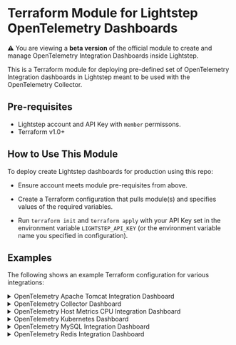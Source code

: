 # Terraform Module for Lightstep OpenTelemetry Dashboards

**:warning:** You are viewing a **beta version** of the official
module to create and manage OpenTelemetry Integration Dashboards inside Lightstep.

This is a Terraform module for deploying pre-defined set of OpenTelemetry Integration dashboards in Lightstep meant to be used with the OpenTelemetry Collector.

## Pre-requisites

* Lightstep account and API Key with `member` permissons.
* Terraform v1.0+


## How to Use This Module

To deploy create Lightstep dashboards for production using this repo:

- Ensure account meets module pre-requisites from above.

- Create a Terraform configuration that pulls module(s) and specifies values
  of the required variables.

- Run `terraform init` and `terraform apply` with your API Key set in the environment variable `LIGHTSTEP_API_KEY` (or the environment variable name you specified in configuration).


## Examples

The following shows an example Terraform configuration for various integrations:
<details>
  <summary>OpenTelemetry Apache Tomcat Integration Dashboard</summary>

  ```yaml
  terraform {
    required_providers {
      lightstep = {
        source = "lightstep/lightstep"
        version = "1.60.2"
      }
    }
  }

  provider "lightstep" {
    api_key         = "your api key"
    organization    = "your organization"
  }

  module "collector-tomcat-dashboards" {
    source            = "./collector-dashboards/otel-collector-tomcat-dashboard"
    lightstep_project = "your project"
  }
  ```

</details>
<details>
  <summary>OpenTelemetry Collector Dashboard</summary>

  ```yaml
  terraform {
    required_providers {
      lightstep = {
        source = "lightstep/lightstep"
        version = "1.60.2"
      }
    }
  }

  provider "lightstep" {
    api_key         = "your api key"
    organization    = "your organization"
  }

  module "collector-dashboards" {
    source            = "./collector-dashboards/otel-collector-dashboard"
    lightstep_project = "your project"
  }
  ```

</details>
<details>
  <summary>OpenTelemetry Host Metrics CPU Integration Dashboard</summary>

  ```yaml
  terraform {
    required_providers {
      lightstep = {
        source = "lightstep/lightstep"
        version = "1.60.2"
      }
    }
  }

  provider "lightstep" {
    api_key         = "your api key"
    organization    = "your organization"
  }

  module "collector-hostmetrics-cpu-dashboards" {
    source            = "./collector-dashboards/otel-collector-hostmetrics-cpu-dashboard"
    lightstep_project = "your project"
  }
  ```

</details>
<details>
  <summary>OpenTelemetry Kubernetes Dashboard</summary>

  ```yaml
  terraform {
    required_providers {
      lightstep = {
        source = "lightstep/lightstep"
        version = "1.60.2"
      }
    }
  }

  provider "lightstep" {
    api_key         = "your api key"
    organization    = "your organization"
  }

  module "kube-dashboards" {
    source            = "./terraform-opentelemetry-dashboards/collector-dashboards/otel-collector-kubernetes-dashboard"
    lightstep_project = "your project"

    workloads = [
      {
        namespace = "cert-manager"
        workload  = "cert-manager"
      },
      {
        namespace = "kube-system"
        workload  = "fluentbit-gke"
      },
      {
        namespace = "kube-system"
        workload  = "gke-metrics-agent"
      },
      {
        namespace = "kube-system"
        workload  = "konnectivity-agent"
      },
      {
        namespace = "testapp"
        workload  = "testapp"
      }
    ]
  }

  ## Example: expose your module outputs
  output "kube_module" {
    value = module.kube-dashboards
  }
  ```

</details>
<details>
  <summary>OpenTelemetry MySQL Integration Dashboard</summary>

  ```yaml
  terraform {
    required_providers {
      lightstep = {
        source = "lightstep/lightstep"
        version = "1.60.2"
      }
    }
  }

  provider "lightstep" {
    api_key         = "your api key"
    organization    = "your organization"
  }

  module "collector-mysql-dashboards" {
    source            = "./collector-dashboards/otel-collector-mysql-dashboard"
    lightstep_project = "your project"
  }
  ```

</details>
<details>
  <summary>OpenTelemetry Redis Integration Dashboard</summary>


  ```yaml
  terraform {
    required_providers {
      lightstep = {
        source = "lightstep/lightstep"
        version = "1.60.2"
      }
    }
  }

  provider "lightstep" {
    api_key         = "your api key"
    organization    = "your organization"
  }

  module "collector-redisreceiver-dashboards" {
    source            = "./collector-dashboards/otel-collector-redisreceiver-dashboard"
    lightstep_project = "your project"
  }
  ```

</details>


